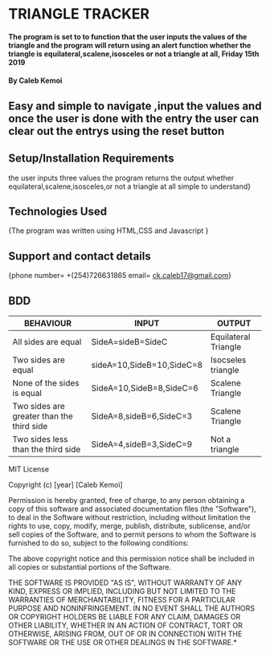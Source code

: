 # TRIANGLE TRACKER
#### The program is set to to function that the user inputs the values of the triangle and the program will return using an alert function whether the triangle is equilateral,scalene,isosceles or not a triangle at all, Friday 15th 2019
#### By **Caleb Kemoi**
## Easy and simple to navigate ,input the values and once the user is done with the entry the user can clear out the entrys using the reset button
## Setup/Installation Requirements
the user inputs three values
the program returns the output
whether equilateral,scalene,isosceles,or not a triangle at all
simple to understand}
## Technologies Used
{The program was written using HTML,CSS and Javascript }
## Support and contact details
{phone number= +(254)726631865
email= ck.caleb17@gmail.com}


## BDD


| BEHAVIOUR                                 | INPUT                     | OUTPUT               |
|-------------------------------------------|---------------------------|----------------------|
| All sides are equal                       | SideA=sideB=SideC         | Equilateral Triangle |
| Two sides are equal                       | sideA=10,SideB=10,SideC=8 | Isocseles triangle   |
| None of the sides is equal                | SideA=10,SideB=8,SideC=6  | Scalene Triangle     |
| Two sides are greater than the third side | SideA=8,sideB=6,SideC=3   | Scalene Triangle     |
| Two sides less than the third side        | SideA=4,sideB=3,SideC=9   | Not a triangle       |
MIT License

Copyright (c) [year] [Caleb Kemoi]

Permission is hereby granted, free of charge, to any person obtaining a copy
of this software and associated documentation files (the "Software"), to deal
in the Software without restriction, including without limitation the rights
to use, copy, modify, merge, publish, distribute, sublicense, and/or sell
copies of the Software, and to permit persons to whom the Software is
furnished to do so, subject to the following conditions:

The above copyright notice and this permission notice shall be included in all
copies or substantial portions of the Software.

THE SOFTWARE IS PROVIDED "AS IS", WITHOUT WARRANTY OF ANY KIND, EXPRESS OR
IMPLIED, INCLUDING BUT NOT LIMITED TO THE WARRANTIES OF MERCHANTABILITY,
FITNESS FOR A PARTICULAR PURPOSE AND NONINFRINGEMENT. IN NO EVENT SHALL THE
AUTHORS OR COPYRIGHT HOLDERS BE LIABLE FOR ANY CLAIM, DAMAGES OR OTHER
LIABILITY, WHETHER IN AN ACTION OF CONTRACT, TORT OR OTHERWISE, ARISING FROM,
OUT OF OR IN CONNECTION WITH THE SOFTWARE OR THE USE OR OTHER DEALINGS IN THE
SOFTWARE.*
  
